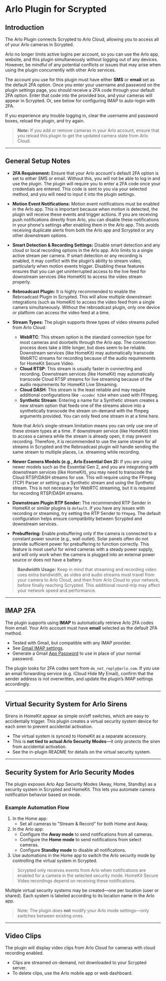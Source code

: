 # Arlo Plugin for Scrypted

## Introduction

The Arlo Plugin connects Scrypted to Arlo Cloud, allowing you to access all of your Arlo cameras in Scrypted.

Arlo no longer limits active logins per account, so you can use the Arlo app, website, and this plugin simultaneously without logging out of any devices. However, be mindful of any potential conflicts or issues that may arise when using the plugin concurrently with other Arlo services.

The account you use for this plugin must have either **SMS** or **email** set as the default 2FA option. Once you enter your username and password on the plugin settings page, you should receive a 2FA code through your default 2FA option. Enter that code into the provided box, and your cameras will appear in Scrypted. Or, see below for configuring IMAP to auto-login with 2FA.

If you experience any trouble logging in, clear the username and password boxes, reload the plugin, and try again.

> **Note:** If you add or remove cameras in your Arlo account, ensure that you reload this plugin to get the updated camera state from Arlo Cloud.

---

## General Setup Notes

- **2FA Requirement:** Ensure that your Arlo account's default 2FA option is set to either SMS or email. Without this, you will not be able to log in and use the plugin. The plugin will require you to enter a 2FA code once your credentials are entered. This code is sent to you via your selected method, and you will need to input it into the plugin settings.
  
- **Motion Event Notifications:** Motion event notifications must be enabled in the Arlo app. This is important because when motion is detected, the plugin will receive these events and trigger actions. If you are receiving push notifications directly from Arlo, you can disable these notifications in your phone's settings after enabling them in the Arlo app. This avoids receiving duplicate alerts from both the Arlo app and Scrypted or any other downstream options.

- **Smart Detection & Recording Settings:** Disable smart detection and any cloud or local recording options in the Arlo app. Arlo limits to a single active stream per camera. If smart detection or any recording is enabled, it may conflict with the plugin’s ability to stream video, particularly when motion events trigger. Disabling these features ensures that you can get uninterrupted access to the live feed for downstream services (like HomeKit) to access the video stream properly.

- **Rebroadcast Plugin:** It is highly recommended to enable the Rebroadcast Plugin in Scrypted. This will allow multiple downstream integrations (such as HomeKit) to access the video feed from a single camera simultaneously. Without the rebroadcast plugin, only one device or platform can access the video feed at a time.

- **Stream Types:** The plugin supports three types of video streams pulled from Arlo Cloud:
  - **WebRTC**: This stream option is the standard connection type for most cameras and doorbells through the Arlo app. The connection process does take a little longer, but does seem to be reliable. Downstream services (like HomeKit) may automatically transcode WebRTC streams for recording because of the audio requirements for HomeKit Secure Video.
  - **Cloud RTSP**: This stream is usually faster in connecting and recording. Downstream services (like HomeKit) may automatically transcode Cloud RTSP streams for live streaming because of the audio requirements for HomeKit Live Streaming.
  - **Cloud DASH**: This stream is the least reliable and may require additional configurations like `-vcodec h264` when used with FFmpeg.
  - **Synthetic Stream**: Entering a name for a Synthetic stream creates a new stream option that feeds one of the streams above into a synthetically transcode the stream on-demand with the ffmpeg arguments provided. You can only feed one stream in at a time here.

  Note that Arlo’s single-stream limitation means you can only use one of these stream types at a time. If downstream service (like HomeKit) tries to access a camera while the stream is already open, it may prevent recording. Therefore, it is recommended to use the same stream for all streams in Scrypted and the Rebroadcast plugin will handle sending the same stream to multiple places, i.e. streaming while recording.

- **Newer Camera Models (e.g., Arlo Essential Gen 2):** If you are using newer models such as the Essential Gen 2, and you are integrating with downstream services (like HomeKit), you may need to transcode the Cloud RTSP/DASH streams for use. This will require using the FFmpeg (TCP) Parser or setting up a Synthetic stream and using the Synthetic stream. This is not necessary for WebRTC streaming, but it is required for recording RTSP/DASH streams.

- **Downstream Plugin RTP Sender:** The recommended RTP Sender in HomeKit or similar plugins is `default`. If you have any issues with recording or streaming, try setting the RTP Sender to `FFmpeg`. The default configuration helps ensure compatibility between Scrypted and downstream services.

- **Prebuffering:** Enable prebuffering only if the camera is connected to a constant power source (e.g., wall outlet). Solar panels often do not provide sufficient power for prebuffering to function correctly. This feature is most useful for wired cameras with a steady power supply, and will only work when the camera is plugged into an external power source or does not have a battery.

> **Bandwidth Usage:** Keep in mind that streaming and recording video uses extra bandwidth, as video and audio streams must travel from your camera to Arlo Cloud, and then from Arlo Cloud to your network, before finally reaching Scrypted. This additional round-trip may affect your network speed and performance.

---

## IMAP 2FA

The plugin supports using **IMAP** to automatically retrieve Arlo 2FA codes from email. Your Arlo account must have **email** selected as the default 2FA method.

- Tested with Gmail, but compatible with any IMAP provider.
- See [Gmail IMAP settings](https://support.google.com/mail/answer/7126229?hl=en).
- Generate a Gmail [App Password](https://support.google.com/accounts/answer/185833?hl=en) to use in place of your normal password.

The plugin looks for 2FA codes sent from `do_not_reply@arlo.com`. If you use an email forwarding service (e.g. iCloud Hide My Email), confirm that the sender address is not overwritten, and update the plugin’s IMAP settings accordingly.

---

## Virtual Security System for Arlo Sirens

Sirens in HomeKit appear as simple on/off switches, which are easy to accidentally trigger. This plugin creates a virtual security system device for each siren to prevent accidental activation.

- The virtual system is synced to HomeKit as a separate accessory.
- This is **not tied to actual Arlo Security Modes**—it only protects the siren from accidental activation.
- See the in-plugin README for details on the virtual security system.

---

## Security System for Arlo Security Modes

The plugin exposes Arlo App Security Modes (Away, Home, Standby) as a security system in Scrypted and HomeKit. This lets you automate camera notification behavior based on mode.

### Example Automation Flow

1. In the Home app:
   - Set all cameras to "Stream & Record" for both Home and Away.
2. In the Arlo app:
   - Configure the **Away mode** to send notifications from all cameras.
   - Configure the **Home mode** to send notifications from select cameras.
   - Configure **Standby mode** to disable all notifications.
3. Use automations in the Home app to switch the Arlo security mode by controlling the virtual system in Scrypted.

> Scrypted only receives events from Arlo when notifications are enabled for a camera in the selected security mode. HomeKit Secure Video recordings depend on receiving these notifications.

Multiple virtual security systems may be created—one per location (user or shared). Each system is labeled according to its location name in the Arlo app.

> Note: The plugin does **not** modify your Arlo mode settings—only switches between existing ones.

---

## Video Clips

The plugin will display video clips from Arlo Cloud for cameras with cloud recording enabled.

- Clips are streamed on-demand, not downloaded to your Scrypted server.
- To delete clips, use the Arlo mobile app or web dashboard.